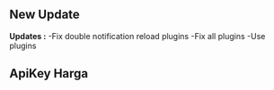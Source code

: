 ## New Update

**Updates :**
-Fix double notification reload plugins
-Fix all plugins
-Use plugins

## ApiKey Harga

